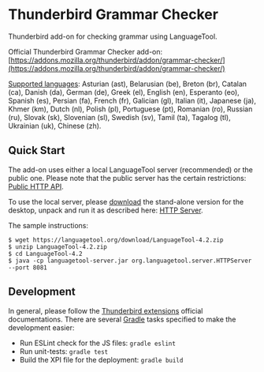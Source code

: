 # Thunderbird Grammar Checker

Thunderbird add-on for checking grammar using LanguageTool.

Official Thunderbird Grammar Checker add-on: [https://addons.mozilla.org/thunderbird/addon/grammar-checker/](https://addons.mozilla.org/thunderbird/addon/grammar-checker/)

[Supported languages](https://www.languagetool.org/languages/): 
Asturian (ast), 
Belarusian (be), 
Breton (br), 
Catalan (ca), 
Danish (da), 
German (de), 
Greek (el), 
English (en), 
Esperanto (eo), 
Spanish (es), 
Persian (fa), 
French (fr),
Galician (gl), 
Italian (it), 
Japanese (ja), 
Khmer (km), 
Dutch (nl), 
Polish (pl), 
Portuguese (pt), 
Romanian (ro), 
Russian (ru), 
Slovak (sk), 
Slovenian (sl), 
Swedish (sv), 
Tamil (ta),
Tagalog (tl), 
Ukrainian (uk), 
Chinese (zh).

## Quick Start

The add-on uses either a local LanguageTool server (recommended) or the public one.
Please note that the public server has the certain restrictions: [Public HTTP API](http://wiki.languagetool.org/public-http-api).

To use the local server, please [download](https://languagetool.org/) the stand-alone version for the desktop, unpack and run it as described here: [HTTP Server](http://wiki.languagetool.org/http-server).

The sample instructions:

    $ wget https://languagetool.org/download/LanguageTool-4.2.zip
    $ unzip LanguageTool-4.2.zip
    $ cd LanguageTool-4.2
    $ java -cp languagetool-server.jar org.languagetool.server.HTTPServer --port 8081

## Development

In general, please follow the [Thunderbird extensions](https://developer.mozilla.org/en-US/Add-ons/Thunderbird) official documentations. There are several [Gradle](https://gradle.org/) tasks specified to make the development easier:

- Run ESLint check for the JS files: `gradle eslint`
- Run unit-tests: `gradle test`
- Build the XPI file for the deployment: `gradle build`
